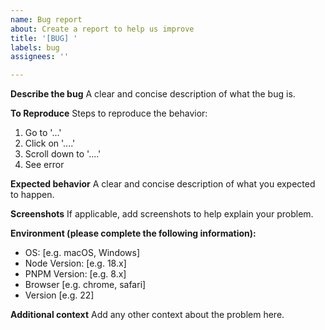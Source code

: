 ```yaml
---
name: Bug report
about: Create a report to help us improve
title: '[BUG] '
labels: bug
assignees: ''

---
```


**Describe the bug**
A clear and concise description of what the bug is.

**To Reproduce**
Steps to reproduce the behavior:

1. Go to '...'
2. Click on '....'
3. Scroll down to '....'
4. See error

**Expected behavior**
A clear and concise description of what you expected to happen.

**Screenshots**
If applicable, add screenshots to help explain your problem.

**Environment (please complete the following information):**

- OS: [e.g. macOS, Windows]
- Node Version: [e.g. 18.x]
- PNPM Version: [e.g. 8.x]
- Browser [e.g. chrome, safari]
- Version [e.g. 22]

**Additional context**
Add any other context about the problem here.
